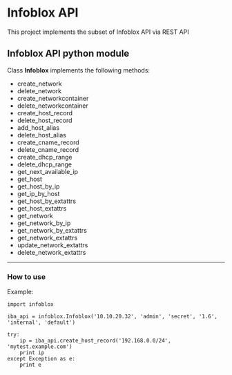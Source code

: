 # Infoblox API

This project implements the subset of Infoblox API via REST API

## Infoblox API python module

Class **Infoblox** implements the following methods:

- create_network
- delete_network
- create_networkcontainer
- delete_networkcontainer
- create_host_record
- delete_host_record
- add_host_alias
- delete_host_alias
- create_cname_record
- delete_cname_record
- create_dhcp_range
- delete_dhcp_range
- get_next_available_ip
- get_host
- get_host_by_ip
- get_ip_by_host
- get_host_by_extattrs
- get_host_extattrs
- get_network
- get_network_by_ip
- get_network_by_extattrs
- get_network_extattrs
- update_network_extattrs
- delete_network_extattrs

* * *

### How to use

Example:

```
import infoblox

iba_api = infoblox.Infoblox('10.10.20.32', 'admin', 'secret', '1.6', 'internal', 'default')

try:
    ip = iba_api.create_host_record('192.168.0.0/24', 'mytest.example.com')
    print ip
except Exception as e:
    print e

```
